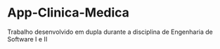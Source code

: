 # App-Clinica-Medica
Trabalho desenvolvido em dupla durante a disciplina de Engenharia de Software I e II
